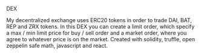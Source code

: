 DEX

My decentralized exchange uses ERC20 tokens in order to trade DAI, BAT, REP and ZRX tokens. In this DEX you can create a limit order, which specify a max / min limit price for buy / sell order and a market order, where you agree to whatever price is on the market. Created with solidity, truffle, open zeppelin safe math, javascript and react.
